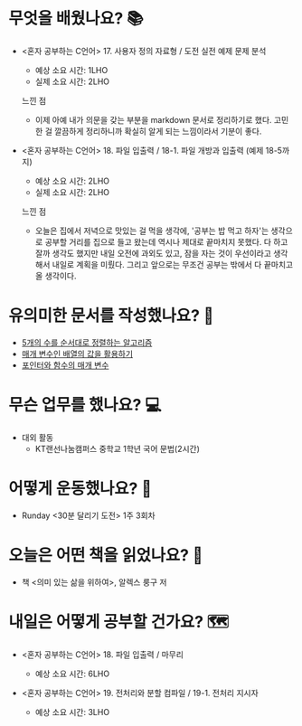 # 무엇을 배웠나요? 📚
- <혼자 공부하는 C언어> 17. 사용자 정의 자료형 / 도전 실전 예제 문제 분석
    - 예상 소요 시간: 1LHO
    - 실제 소요 시간: 2LHO

    느낀 점
    - 이제 아예 내가 의문을 갖는 부분을 markdown 문서로 정리하기로 했다. 고민한 걸 깔끔하게 정리하니까 확실히 알게 되는 느낌이라서 기분이 좋다.

- <혼자 공부하는 C언어> 18. 파일 입출력 / 18-1. 파일 개방과 입출력 (예제 18-5까지)
    - 예상 소요 시간: 2LHO
    - 실제 소요 시간: 2LHO

    느낀 점
    - 오늘은 집에서 저녁으로 맛있는 걸 먹을 생각에, '공부는 밥 먹고 하자'는 생각으로 공부할 거리를 집으로 들고 왔는데 역시나 제대로 끝마치지 못했다. 다 하고 잘까 생각도 했지만 내일 오전에 과외도 있고, 잠을 자는 것이 우선이라고 생각해서 내일로 계획을 미뤘다. 그리고 앞으로는 무조건 공부는 밖에서 다 끝마치고 올 생각이다.

# 유의미한 문서를 작성했나요? 📝
- [5개의 수를 순서대로 정렬하는 알고리즘](https://github.com/haeonlee/haeonpedia/blob/7ecc61e4241a0242de0a7e3a49309e1bb2223df8/C/%EB%AC%B8%EB%B2%95/QnA/5%EA%B0%9C%EC%9D%98%20%EC%88%98%EB%A5%BC%20%EC%88%9C%EC%84%9C%EB%8C%80%EB%A1%9C%20%EC%A0%95%EB%A0%AC%ED%95%98%EB%8A%94%20%EC%95%8C%EA%B3%A0%EB%A6%AC%EC%A6%98.md)
- [매개 변수인 배열의 값을 활용하기](https://github.com/haeonlee/haeonpedia/blob/7ecc61e4241a0242de0a7e3a49309e1bb2223df8/C/%EB%AC%B8%EB%B2%95/QnA/%EB%A7%A4%EA%B0%9C%20%EB%B3%80%EC%88%98%EC%9D%B8%20%EB%B0%B0%EC%97%B4%EC%9D%98%20%EA%B0%92%EC%9D%84%20%ED%99%9C%EC%9A%A9%ED%95%98%EA%B8%B0.md)
- [포인터와 함수의 매개 변수](https://github.com/haeonlee/haeonpedia/blob/7ecc61e4241a0242de0a7e3a49309e1bb2223df8/C/%EB%AC%B8%EB%B2%95/QnA/%ED%8F%AC%EC%9D%B8%ED%84%B0%EC%99%80%20%ED%95%A8%EC%88%98%EC%9D%98%20%EB%A7%A4%EA%B0%9C%20%EB%B3%80%EC%88%98.md)

# 무슨 업무를 했나요? 💻
- 대외 활동
    - KT랜선나눔캠퍼스 중학교 1학년 국어 문법(2시간)

# 어떻게 운동했나요? 🦾
- Runday <30분 달리기 도전> 1주 3회차

# 오늘은 어떤 책을 읽었나요? 📖
- 책 <의미 있는 삶을 위하여>, 알렉스 룽구 저

# 내일은 어떻게 공부할 건가요? 🗺
- <혼자 공부하는 C언어> 18. 파일 입출력 / 마무리
    - 예상 소요 시간: 6LHO

- <혼자 공부하는 C언어> 19. 전처리와 분할 컴파일 / 19-1. 전처리 지시자
    - 예상 소요 시간: 3LHO
